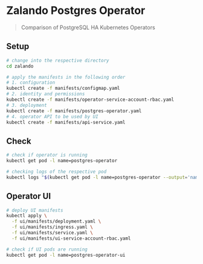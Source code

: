 # Zalando Postgres Operator

> Comparison of PostgreSQL HA Kubernetes Operators

## Setup

```bash
# change into the respective directory
cd zalando

# apply the manifests in the following order
# 1. configuration
kubectl create -f manifests/configmap.yaml
# 2. identity and permissions
kubectl create -f manifests/operator-service-account-rbac.yaml
# 3. deployment
kubectl create -f manifests/postgres-operator.yaml
# 4. operator API to be used by UI
kubectl create -f manifests/api-service.yaml
```

## Check

```bash
# check if operator is running
kubectl get pod -l name=postgres-operator

# checking logs of the respective pod
kubectl logs "$(kubectl get pod -l name=postgres-operator --output='name')"
```

## Operator UI

```bash
# deploy UI manifests
kubectl apply \
  -f ui/manifests/deployment.yaml \
  -f ui/manifests/ingress.yaml \
  -f ui/manifests/service.yaml \
  -f ui/manifests/ui-service-account-rbac.yaml

# check if UI pods are running
kubectl get pod -l name=postgres-operator-ui
```

> So far I was not able to get the Operator UI running as it probably requires the Operator service to be exposed.

## Connect using psql

```bash
# get name of master pod of acid-minimal-cluster
export PGMASTER=$(kubectl get pods -o jsonpath={.items..metadata.name} -l application=spilo,cluster-name=acid-minimal-cluster,spilo-role=master -n default)

# set up port forwarding
kubectl port-forward $PGMASTER 5432:5432
```

```bash
# retrieve password from secret
export PGPASSWORD=$(kubectl get secret postgres.acid-minimal-cluster.credentials -o 'jsonpath={.data.password}' | base64 -d)

# enable SSL mode
export PGSSLMODE=require

# connect to database
psql -U postgres -h localhost -p 5432
```

## Delete a Postgres cluster

```bash
kubectl delete postgresql acid-minimal-cluster
```

## Cleanup

```bash
# delete operator
kubectl delete deployment.apps/postgres-operator
kubectl delete service/postgres-operator
```
